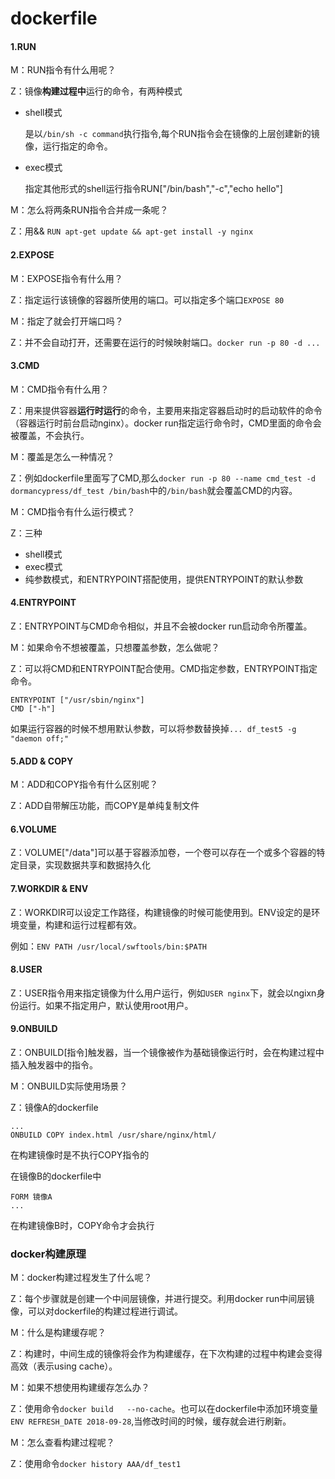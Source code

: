 # dockerfile   

#### 1.RUN

M：RUN指令有什么用呢？

Z：镜像**构建过程中**运行的命令，有两种模式

- shell模式

  是以``/bin/sh -c command``执行指令,每个RUN指令会在镜像的上层创建新的镜像，运行指定的命令。

- exec模式

  指定其他形式的shell运行指令RUN["/bin/bash","-c","echo hello"]  

M：怎么将两条RUN指令合并成一条呢？

Z：用&& ``RUN apt-get update && apt-get install -y nginx``  

#### 2.EXPOSE  

M：EXPOSE指令有什么用？

Z：指定运行该镜像的容器所使用的端口。可以指定多个端口``EXPOSE 80``

M：指定了就会打开端口吗？

Z：并不会自动打开，还需要在运行的时候映射端口。``docker run -p 80 -d ...``  

#### 3.CMD  

M：CMD指令有什么用？

Z：用来提供容器**运行时运行**的命令，主要用来指定容器启动时的启动软件的命令（容器运行时前台启动nginx）。docker run指定运行命令时，CMD里面的命令会被覆盖，不会执行。

M：覆盖是怎么一种情况？

Z：例如dockerfile里面写了CMD,那么``docker run -p 80 --name cmd_test -d dormancypress/df_test /bin/bash``中的``/bin/bash``就会覆盖CMD的内容。

M：CMD指令有什么运行模式？

Z：三种

- shell模式
- exec模式
- 纯参数模式，和ENTRYPOINT搭配使用，提供ENTRYPOINT的默认参数

#### 4.ENTRYPOINT   

Z：ENTRYPOINT与CMD命令相似，并且不会被docker run启动命令所覆盖。

M：如果命令不想被覆盖，只想覆盖参数，怎么做呢？

Z：可以将CMD和ENTRYPOINT配合使用。CMD指定参数，ENTRYPOINT指定命令。   

```properties
ENTRYPOINT ["/usr/sbin/nginx"]
CMD ["-h"]
```

如果运行容器的时候不想用默认参数，可以将参数替换掉``... df_test5 -g "daemon off;"``   

#### 5.ADD & COPY   

M：ADD和COPY指令有什么区别呢？

Z：ADD自带解压功能，而COPY是单纯复制文件   

#### 6.VOLUME

Z：VOLUME["/data"]可以基于容器添加卷，一个卷可以存在一个或多个容器的特定目录，实现数据共享和数据持久化   

#### 7.WORKDIR  &  ENV

Z：WORKDIR可以设定工作路径，构建镜像的时候可能使用到。ENV设定的是环境变量，构建和运行过程都有效。   

例如：``ENV PATH /usr/local/swftools/bin:$PATH ``  

#### 8.USER

Z：USER指令用来指定镜像为什么用户运行，例如``USER nginx``下，就会以ngixn身份运行。如果不指定用户，默认使用root用户。

#### 9.ONBUILD

Z：ONBUILD[指令]触发器，当一个镜像被作为基础镜像运行时，会在构建过程中插入触发器中的指令。

M：ONBUILD实际使用场景？

Z：镜像A的dockerfile

```properties
...
ONBUILD COPY index.html /usr/share/nginx/html/
```

在构建镜像时是不执行COPY指令的

在镜像B的dockerfile中

```properties
FORM 镜像A
...
```

在构建镜像B时，COPY命令才会执行  

### docker构建原理  

M：docker构建过程发生了什么呢？

Z：每个步骤就是创建一个中间层镜像，并进行提交。利用docker run中间层镜像，可以对dockerfile的构建过程进行调试。

M：什么是构建缓存呢？

Z：构建时，中间生成的镜像将会作为构建缓存，在下次构建的过程中构建会变得高效（表示using cache）。

M：如果不想使用构建缓存怎么办？

Z：使用命令``docker build   --no-cache``。也可以在dockerfile中添加环境变量``ENV REFRESH_DATE 2018-09-28``,当修改时间的时候，缓存就会进行刷新。

M：怎么查看构建过程呢？

Z：使用命令``docker history AAA/df_test1``   
